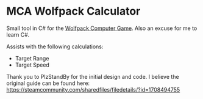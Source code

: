 # MCA Wolfpack Calculator
Small tool in C# for the [Wolfpack Computer Game](https://www.wolfpackgame.com/). Also an excuse for me to learn C#.

Assists with the following calculations:
- Target Range
- Target Speed



Thank you to PlzStandBy for the initial design and code. I believe the original guide can be found here: https://steamcommunity.com/sharedfiles/filedetails/?id=1708494755